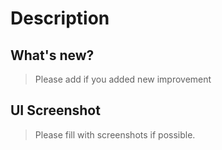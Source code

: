 # Description

## What's new?

> Please add if you added new improvement

## UI Screenshot

> Please fill with screenshots if possible.
